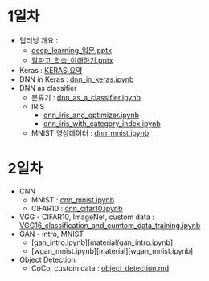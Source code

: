 # 1일차
- 딥러닝 개요 :
    - [deep_learning_입문.pptx](material/deep_learning_입문.pptx)
    - [알파고_학습_이해하기.pptx](material/알파고_학습_이해하기.pptx)
- Keras : [KERAS 요약](material/keras_in_short.md)
- DNN in Keras : [dnn_in_keras.ipynb](material/dnn_in_keras.ipynb)
- DNN as classifier
    - 분류기 : [dnn_as_a_classifier.ipynb](material/dnn_as_a_classifier.ipynb)
    - IRIS
        - [dnn_iris_and_optimizer.ipynb](material/dnn_iris_and_optimizer.ipynb)
        - [dnn_iris_with_category_index.ipynb](material/dnn_iris_with_category_index.ipynb)
    - MNIST 영상데이터 : [dnn_mnist.ipynb](material/dnn_mnist.ipynb)

# 2일차
- CNN
    - MNIST : [cnn_mnist.ipynb](material/cnn_mnist.ipynb)
    - CIFAR10 : [cnn_cifar10.ipynb](material/cnn_cifar10.ipynb)
- VGG - CIFAR10, ImageNet, custom data : [VGG16_classification_and_cumtom_data_training.ipynb](material/VGG16_classification_and_cumtom_data_training.ipynb)
- GAN - intro, MNIST
    - [gan_intro.ipynb][material/gan_intro.ipynb]
    - [wgan_mnist.ipynb][material][wgan_mnist.ipynb]
- Object Detection
    - CoCo, custom data : [object_detection.md](material/object_detection.md)






